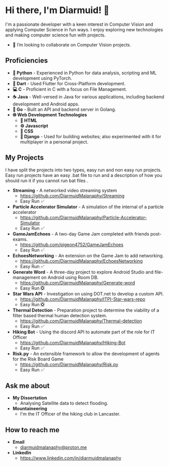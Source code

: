 # Hi there, I'm Diarmuid! 👋
I'm a passionate developer with a keen interest in Computer Vision and applying Computer Science in fun ways.
I enjoy exploring new technologies and making computer science fun with projects.

- 👯 I’m looking to collaborate on Computer Vision projects.

## Proficiencies
  - **🐍 Python** - Experienced in Python for data analysis, scripting and ML development using PyTorch.
  - **🎯 Dart**  - Used Flutter for Cross-Platform development.
  - **💻 C** - Proficient in C with a focus on File Management.
  - **☕ Java** - Well-versed in Java for various applications, including backend development and Android apps.
  - **🦍 Go** - Built an API and backend server in Golang.
  - **🌐 Web Development Technologies**
     - **📝 HTML** 
     - **⚙️ Javascript**
     - **🎨 CSS** 
     - **🌿 Django** -  Used for building websites; also experimented with it for multiplayer in a personal project.


## My Projects
I have split the projects into two types, easy run and non easy run projects. Easy run projects have an easy .bat file to run and a description of how you should run it if you cannot run bat files .
  - **Streaming** - A networked video streaming system
    - https://github.com/DiarmuidMalanaphy/Streaming
    - Easy Run ✅
  - **Particle Accelerator Simulator** - A simulation of the internal of a particle accelerator
    - https://github.com/DiarmuidMalanaphy/Particle-Accelerator-Simulator
    - Easy Run ✅
  - **GameJamEchoes** - A two-day Game Jam completed with friends post-exams.
    - https://github.com/pigeon4752/GameJamEchoes
    - Easy Run ✅
  - **EchoesNetworking** - An extension on the Game Jam to add networking.
    - https://github.com/DiarmuidMalanaphy/EchoesNetworking
    - Easy Run ✅
  - **Generate Word** - A three-day project to explore Android Studio and file-management on Android using Room DB.
    - https://github.com/DiarmuidMalanaphy/Generate-word
    - Easy Run ❎
  - **Star Wars API** - Investigation on using DOT.net to develop a custom API.
    - https://github.com/DiarmuidMalanaphy/ITPI-Star-wars-repo
    - Easy Run ❎
  - **Thermal Detection** - Preparation project to determine the viability of a filter based thermal human detection system.
    - https://github.com/DiarmuidMalanaphy/Thermal-detection
    - Easy Run ✅
  - **Hiking Bot** - Using the discord API to automate part of the role for IT Officer
    - https://github.com/DiarmuidMalanaphy/Hiking-Bot
    - Easy Run ✅
  - **Risk.py** - An extensible framework to allow the development of agents for the Risk Board Game
    - https://github.com/DiarmuidMalanaphy/Risk.py
    - Easy Run ✅  
      

## Ask me about 
  - **My Dissertation**
    - Analysing Satellite data to detect flooding.
  - **Mountaineering**
    - I'm the IT Officer of the hiking club in Lancaster.
    

## How to reach me 
  - **Email**
    - diarmuidmalanaphy@proton.me
  - **LinkedIn**
    - https://www.linkedin.com/in/diarmuidmalanaphy

  



<!--
**DiarmuidMalanaphy/DiarmuidMalanaphy** is a ✨ _special_ ✨ repository because its `README.md` (this file) appears on your GitHub profile.
**https://stackedit.io/app#







## My Skills

Include a list or icons of your skills, programming languages, frameworks, or tools.

Here are some ideas to get you started:

- 🔭 I’m currently working on a project to convert 

- 🤔 I’m looking for help with ...
- 💬 Ask me about ...
- 📫 How to reach me: ...
- 😄 Pronouns: ...
- ⚡ Fun fact: ...
-->
